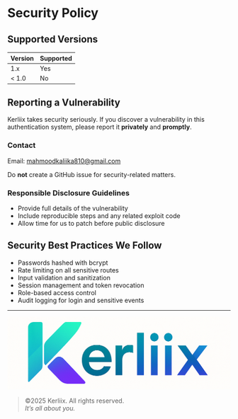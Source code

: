 # Security Policy

## Supported Versions

| Version | Supported          |
|---------|--------------------|
| 1.x     | Yes                |
| < 1.0   | No                 |

## Reporting a Vulnerability

Kerliix takes security seriously. If you discover a vulnerability in this authentication system, please report it **privately** and **promptly**.

### Contact

Email: [mahmoodkaliika810@gmail.com](mailto:mahmoodkaliika810@gmail.com)

Do **not** create a GitHub issue for security-related matters.

### Responsible Disclosure Guidelines

- Provide full details of the vulnerability
- Include reproducible steps and any related exploit code
- Allow time for us to patch before public disclosure

## Security Best Practices We Follow

- Passwords hashed with bcrypt
- Rate limiting on all sensitive routes
- Input validation and sanitization
- Session management and token revocation
- Role-based access control
- Audit logging for login and sensitive events

---

![Kerliix Logo](https://raw.githubusercontent.com/Kerliix/.github/main/company/kx-logo.png)

> ©2025 Kerliix. All rights reserved.  
> _It’s all about you._

